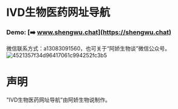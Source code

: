 IVD生物医药网址导航
===
### Demo: [➡️ www.shengwu.chat](https://shengwu.chat)

微信联系方式：a13083091560，也可关于“阿娇生物谈”微信公众号。
![4521357f34d96417061c994252fc3b5](https://github.com/xiaoheyiyan/WebStackPage.github.io/assets/140968865/f835d993-4d6b-4e67-9eb9-8c04262c0ee1)


声明
===
"IVD生物医药网址导航”由阿娇生物说制作。


